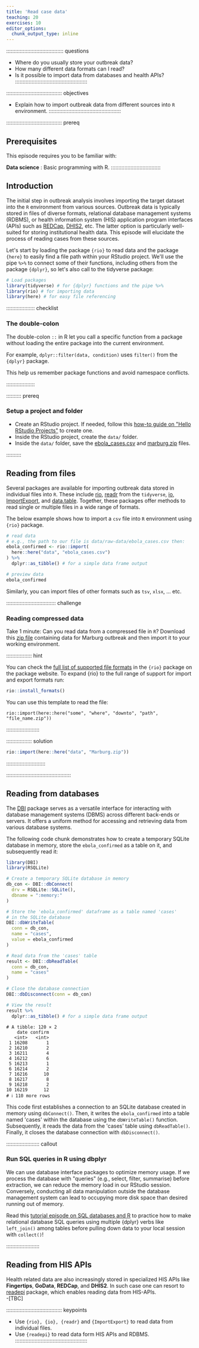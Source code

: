 ```yaml
---
title: 'Read case data'
teaching: 20
exercises: 10
editor_options: 
  chunk_output_type: inline
---
```


:::::::::::::::::::::::::::::::::::::: questions 

- Where do you usually store your outbreak data?
- How many different data formats can I read? 
- Is it possible to import data from databases and health APIs? 
::::::::::::::::::::::::::::::::::::::::::::::::

::::::::::::::::::::::::::::::::::::: objectives

- Explain how to import outbreak data from different sources into `R` 
environment.
::::::::::::::::::::::::::::::::::::::::::::::::

::::::::::::::::::::::::::::::::::::: prereq

## Prerequisites

This episode requires you to be familiar with:

**Data science** : Basic programming with R.
:::::::::::::::::::::::::::::::::

## Introduction

The initial step in outbreak analysis involves importing the target dataset into the `R` environment from various sources. Outbreak data is typically stored in files of diverse formats, relational database management systems (RDBMS), or health information system (HIS) application program interfaces (APIs) such as [REDCap](https://www.project-redcap.org/), [DHIS2](https://dhis2.org/), etc. The latter  option is particularly well-suited for storing institutional health data. This episode will elucidate the process of reading cases from these sources.

Let's start by loading the package `{rio}` to read data and the package `{here}` to easily find a file path within your RStudio project. We'll use the pipe `%>%` to connect some of their functions, including others from the package `{dplyr}`, so let's also call to the tidyverse package:


``` r
# Load packages
library(tidyverse) # for {dplyr} functions and the pipe %>%
library(rio) # for importing data
library(here) # for easy file referencing
```

::::::::::::::::::: checklist

### The double-colon

The double-colon `::` in R let you call a specific function from a package without loading the entire package into the current environment. 

For example, `dplyr::filter(data, condition)` uses `filter()` from the `{dplyr}` package.

This help us remember package functions and avoid namespace conflicts.

:::::::::::::::::::


:::::::::: prereq

### Setup a project and folder

- Create an RStudio project. If needed, follow this [how-to guide on "Hello RStudio Projects"](https://docs.posit.co/ide/user/ide/get-started/#hello-rstudio-projects) to create one.
- Inside the RStudio project, create the `data/` folder.
- Inside the `data/` folder, save the [ebola_cases.csv](https://epiverse-trace.github.io/tutorials-early/data/ebola_cases.csv) and [marburg.zip](https://epiverse-trace.github.io/tutorials-early/data/Marburg.zip) files.

::::::::::

## Reading from files 

Several packages are available for importing outbreak data stored in individual files into `R`. These include [rio](https://gesistsa.github.io/rio/), [readr](https://readr.tidyverse.org/) from the `tidyverse`, [io](https://bitbucket.org/djhshih/io/src/master/), [ImportExport](https://cran.r-project.org/web/packages/ImportExport/index.html), and [data.table](https://rdatatable.gitlab.io/data.table/). Together, these packages offer methods to read single or multiple files in a wide range of formats.

The below example shows how to import a `csv` file into `R` environment using `{rio}` package.


``` r
# read data
# e.g., the path to our file is data/raw-data/ebola_cases.csv then:
ebola_confirmed <- rio::import(
  here::here("data", "ebola_cases.csv")
) %>%
  dplyr::as_tibble() # for a simple data frame output

# preview data
ebola_confirmed
```




Similarly, you can import files of other formats such as `tsv`, `xlsx`, ... etc.

::::::::::::::::::::::::::::::::: challenge

###  Reading compressed data 

Take 1 minute:
Can you read data from a compressed file in `R`? Download this [zip file](https://epiverse-trace.github.io/tutorials-early/data/Marburg.zip) containing data for Marburg outbreak and then import it to your working environment.

::::::::::::::::: hint

You can check the [full list of supported file formats](https://gesistsa.github.io/rio/#supported-file-formats) 
in the `{rio}` package on the package website. To expand {rio} to the full range of support for import and export formats run:



``` r
rio::install_formats()
```

You can use this template to read the file: 

`rio::import(here::here("some", "where", "downto", "path", "file_name.zip"))`

::::::::::::::::::::::

::::::::::::::::: solution


``` r
rio::import(here::here("data", "Marburg.zip"))
```
::::::::::::::::::::::::::

:::::::::::::::::::::::::::::::::::::::::::


## Reading from databases

The [DBI](https://dbi.r-dbi.org/) package serves as a versatile interface for interacting with database management 
systems (DBMS) across different back-ends or servers. It offers a uniform method for accessing and retrieving data from various database systems.


The following code chunk demonstrates how to create a temporary SQLite database in memory, store the `ebola_confirmed` as a table on it, and subsequently read it:


``` r
library(DBI)
library(RSQLite)

# Create a temporary SQLite database in memory
db_con <- DBI::dbConnect(
  drv = RSQLite::SQLite(),
  dbname = ":memory:"
)

# Store the 'ebola_confirmed' dataframe as a table named 'cases'
# in the SQLite database
DBI::dbWriteTable(
  conn = db_con,
  name = "cases",
  value = ebola_confirmed
)

# Read data from the 'cases' table
result <- DBI::dbReadTable(
  conn = db_con,
  name = "cases"
)

# Close the database connection
DBI::dbDisconnect(conn = db_con)

# View the result
result %>%
  dplyr::as_tibble() # for a simple data frame output
```

``` output
# A tibble: 120 × 2
    date confirm
   <int>   <int>
 1 16208       1
 2 16210       2
 3 16211       4
 4 16212       6
 5 16213       1
 6 16214       2
 7 16216      10
 8 16217       8
 9 16218       2
10 16219      12
# ℹ 110 more rows
```

This code first establishes a connection to an SQLite database created in memory using `dbConnect()`. Then, it writes the `ebola_confirmed` into a table named 'cases' within the database using the `dbWriteTable()` function. Subsequently, it reads the data from the 'cases' table using `dbReadTable()`. Finally, it closes the database connection with `dbDisconnect()`.

:::::::::::::::::::::: callout

### Run SQL queries in R using dbplyr

We can use database interface packages to optimize memory usage. If we process the database with "queries" (e.g., select, filter, summarise) before extraction, we can reduce the memory load in our RStudio session. Conversely, conducting all data manipulation outside the database management system can lead to occupying more disk space than desired running out of memory.

Read this [tutorial episode on SQL databases and R](https://datacarpentry.org/R-ecology-lesson/05-r-and-databases.html#complex-database-queries) to practice how to make relational database SQL queries using multiple {dplyr} verbs like `left_join()` among tables before pulling down data to your local session with `collect()`!

::::::::::::::::::::::


## Reading from HIS APIs

Health related data are also increasingly stored in specialized HIS APIs like **Fingertips**, **GoData**, **REDCap**, and **DHIS2**. In such case one can resort to [readepi](https://epiverse-trace.github.io/readepi/) package, which enables reading  data from HIS-APIs.  
-[TBC]

::::::::::::::::::::::::::::::::::::: keypoints 
- Use `{rio}, {io}, {readr}` and `{ImportExport}` to read data from individual files.
- Use `{readepi}` to read data form HIS APIs and RDBMS.
::::::::::::::::::::::::::::::::::::::::::::::::
